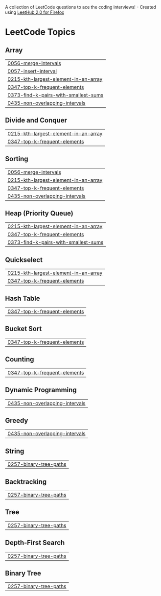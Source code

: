 A collection of LeetCode questions to ace the coding interviews! - Created using [LeetHub 2.0 for Firefox](https://github.com/maitreya2954/LeetHub-2.0-Firefox)
<!---LeetCode Topics Start-->
# LeetCode Topics
## Array
|  |
| ------- |
| [0056-merge-intervals](https://github.com/shricastic/leetcode-sols/tree/master/0056-merge-intervals) |
| [0057-insert-interval](https://github.com/shricastic/leetcode-sols/tree/master/0057-insert-interval) |
| [0215-kth-largest-element-in-an-array](https://github.com/shricastic/leetcode-sols/tree/master/0215-kth-largest-element-in-an-array) |
| [0347-top-k-frequent-elements](https://github.com/shricastic/leetcode-sols/tree/master/0347-top-k-frequent-elements) |
| [0373-find-k-pairs-with-smallest-sums](https://github.com/shricastic/leetcode-sols/tree/master/0373-find-k-pairs-with-smallest-sums) |
| [0435-non-overlapping-intervals](https://github.com/shricastic/leetcode-sols/tree/master/0435-non-overlapping-intervals) |
## Divide and Conquer
|  |
| ------- |
| [0215-kth-largest-element-in-an-array](https://github.com/shricastic/leetcode-sols/tree/master/0215-kth-largest-element-in-an-array) |
| [0347-top-k-frequent-elements](https://github.com/shricastic/leetcode-sols/tree/master/0347-top-k-frequent-elements) |
## Sorting
|  |
| ------- |
| [0056-merge-intervals](https://github.com/shricastic/leetcode-sols/tree/master/0056-merge-intervals) |
| [0215-kth-largest-element-in-an-array](https://github.com/shricastic/leetcode-sols/tree/master/0215-kth-largest-element-in-an-array) |
| [0347-top-k-frequent-elements](https://github.com/shricastic/leetcode-sols/tree/master/0347-top-k-frequent-elements) |
| [0435-non-overlapping-intervals](https://github.com/shricastic/leetcode-sols/tree/master/0435-non-overlapping-intervals) |
## Heap (Priority Queue)
|  |
| ------- |
| [0215-kth-largest-element-in-an-array](https://github.com/shricastic/leetcode-sols/tree/master/0215-kth-largest-element-in-an-array) |
| [0347-top-k-frequent-elements](https://github.com/shricastic/leetcode-sols/tree/master/0347-top-k-frequent-elements) |
| [0373-find-k-pairs-with-smallest-sums](https://github.com/shricastic/leetcode-sols/tree/master/0373-find-k-pairs-with-smallest-sums) |
## Quickselect
|  |
| ------- |
| [0215-kth-largest-element-in-an-array](https://github.com/shricastic/leetcode-sols/tree/master/0215-kth-largest-element-in-an-array) |
| [0347-top-k-frequent-elements](https://github.com/shricastic/leetcode-sols/tree/master/0347-top-k-frequent-elements) |
## Hash Table
|  |
| ------- |
| [0347-top-k-frequent-elements](https://github.com/shricastic/leetcode-sols/tree/master/0347-top-k-frequent-elements) |
## Bucket Sort
|  |
| ------- |
| [0347-top-k-frequent-elements](https://github.com/shricastic/leetcode-sols/tree/master/0347-top-k-frequent-elements) |
## Counting
|  |
| ------- |
| [0347-top-k-frequent-elements](https://github.com/shricastic/leetcode-sols/tree/master/0347-top-k-frequent-elements) |
## Dynamic Programming
|  |
| ------- |
| [0435-non-overlapping-intervals](https://github.com/shricastic/leetcode-sols/tree/master/0435-non-overlapping-intervals) |
## Greedy
|  |
| ------- |
| [0435-non-overlapping-intervals](https://github.com/shricastic/leetcode-sols/tree/master/0435-non-overlapping-intervals) |
## String
|  |
| ------- |
| [0257-binary-tree-paths](https://github.com/shricastic/leetcode-sols/tree/master/0257-binary-tree-paths) |
## Backtracking
|  |
| ------- |
| [0257-binary-tree-paths](https://github.com/shricastic/leetcode-sols/tree/master/0257-binary-tree-paths) |
## Tree
|  |
| ------- |
| [0257-binary-tree-paths](https://github.com/shricastic/leetcode-sols/tree/master/0257-binary-tree-paths) |
## Depth-First Search
|  |
| ------- |
| [0257-binary-tree-paths](https://github.com/shricastic/leetcode-sols/tree/master/0257-binary-tree-paths) |
## Binary Tree
|  |
| ------- |
| [0257-binary-tree-paths](https://github.com/shricastic/leetcode-sols/tree/master/0257-binary-tree-paths) |
<!---LeetCode Topics End-->